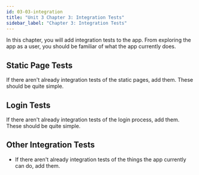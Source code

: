 ```yaml
---
id: 03-03-integration
title: "Unit 3 Chapter 3: Integration Tests"
sidebar_label: "Chapter 3: Integration Tests"
---
```


In this chapter, you will add integration tests to the app.  From exploring the app as a user, you should be familiar of what the app currently does.

## Static Page Tests
If there aren't already integration tests of the static pages, add them.  These should be quite simple.

## Login Tests
If there aren't already integration tests of the login process, add them.  These should be quite simple.

## Other Integration Tests
* If there aren't already integration tests of the things the app currently can do, add them.

